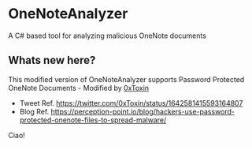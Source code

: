 # OneNoteAnalyzer
A C# based tool for analyzing malicious OneNote documents

## Whats new here?

This modified version of OneNoteAnalyzer supports Password Protected OneNote Documents - Modified by [0xToxin](https://twitter.com/0xToxin)
- Tweet Ref. https://twitter.com/0xToxin/status/1642581415593164807
- Blog Ref. https://perception-point.io/blog/hackers-use-password-protected-onenote-files-to-spread-malware/


Ciao!








































